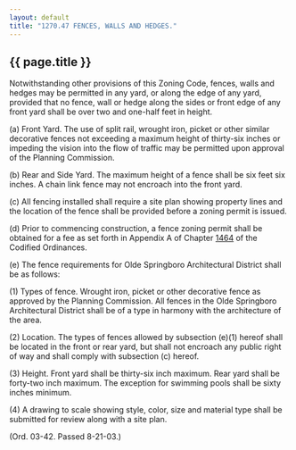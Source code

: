 ```yaml
---
layout: default 
title: "1270.47 FENCES, WALLS AND HEDGES."
---
```


{{ page.title }}
----------------

Notwithstanding other provisions of this Zoning Code, fences, walls and
hedges may be permitted in any yard, or along the edge of any yard,
provided that no fence, wall or hedge along the sides or front edge of
any front yard shall be over two and one-half feet in height.

​(a) Front Yard. The use of split rail, wrought iron, picket or other
similar decorative fences not exceeding a maximum height of thirty-six
inches or impeding the vision into the flow of traffic may be permitted
upon approval of the Planning Commission.

​(b) Rear and Side Yard. The maximum height of a fence shall be six feet
six inches. A chain link fence may not encroach into the front yard.

​(c) All fencing installed shall require a site plan showing property
lines and the location of the fence shall be provided before a zoning
permit is issued.

​(d) Prior to commencing construction, a fence zoning permit shall be
obtained for a fee as set forth in Appendix A of Chapter
[1464](58d37b9c.html) of the Codified Ordinances.

​(e) The fence requirements for Olde Springboro Architectural District
shall be as follows:

​(1) Types of fence. Wrought iron, picket or other decorative fence as
approved by the Planning Commission. All fences in the Olde Springboro
Architectural District shall be of a type in harmony with the
architecture of the area.

​(2) Location. The types of fences allowed by subsection (e)(1) hereof
shall be located in the front or rear yard, but shall not encroach any
public right of way and shall comply with subsection (c) hereof.

​(3) Height. Front yard shall be thirty-six inch maximum. Rear yard
shall be forty-two inch maximum. The exception for swimming pools shall
be sixty inches minimum.

​(4) A drawing to scale showing style, color, size and material type
shall be submitted for review along with a site plan.

(Ord. 03-42. Passed 8-21-03.)
